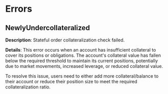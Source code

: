 # Errors

## NewlyUndercollateralized

**Description**: Stateful order collateralization check failed.

**Details**: This error occurs when an account has insufficient collateral to cover its positions or obligations. The account's collateral value has fallen below the required threshold to maintain its current positions, potentially due to market movements, increased leverage, or reduced collateral value.

To resolve this issue, users need to either add more collateral/balance to their account or reduce their position size to meet the required collateralization ratio.